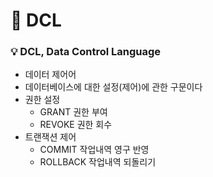 # :pushpin: DCL

### :bulb: DCL, Data Control Language
- 데이터 제어어
- 데이터베이스에 대한 설정(제어)에 관한 구문이다
- 권한 설정
	- GRANT     권한 부여
	- REVOKE    권한 회수
- 트랜잭션 제어
	- COMMIT    작업내역 영구 반영
	- ROLLBACK  작업내역 되돌리기
